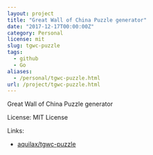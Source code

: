 ```yaml
---
layout: project
title: "Great Wall of China Puzzle generator"
date: "2017-12-17T00:00:00Z"
category: Personal
license: mit
slug: tgwc-puzzle
tags:
  - github
  - Go
aliases:
  - /personal/tgwc-puzzle.html
url: /project/tgwc-puzzle.html
---
```


Great Wall of China Puzzle generator

License: MIT License

Links:

* [aquilax/tgwc-puzzle](https://github.com/aquilax/tgwc-puzzle)
